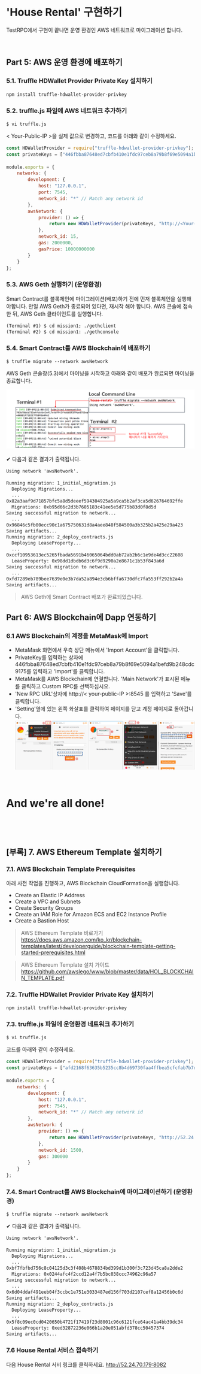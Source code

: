 # 'House Rental' 구현하기
TestRPC에서 구현이 끝나면 운영 환경인 AWS 네트워크로 마이그레이션 합니다.

&nbsp;
## Part 5: AWS 운영 환경에 배포하기 

### 5.1. Truffle HDWallet Provider Private Key 설치하기  

```
npm install truffle-hdwallet-provider-privkey
```

### 5.2. truffle.js 파일에 AWS 네트워크 추가하기
```
$ vi truffle.js
```

< Your-Public-IP >을 실제 값으로 변경하고, 코드를 아래와 같이 수정하세요.
```javascript
const HDWalletProvider = require("truffle-hdwallet-provider-privkey");
const privateKeys = ["446fbba87648ed7cbfb410e1fdc97ceb8a79b8f69e5094a1befd9b248cdc9175"]; // private keys

module.exports = {
    networks: {
        development: {
            host: "127.0.0.1",
            port: 7545,
            network_id: "*" // Match any network id
        },
        awsNetwork: {
            provider: () => {
                return new HDWalletProvider(privateKeys, "http://<Your-Public-IP>:8545")
            },
            network_id: 15,
            gas: 2000000,
            gasPrice: 10000000000
        }
    }
};
```

### 5.3. AWS Geth 실행하기 (운영환경)

Smart Contract를 블록체인에 마이그레이션(배포)하기 전에 먼저 블록체인을 실행해야합니다. 
만일 AWS Geth가 종료되어 있다면, 재시작 해야 합니다.
AWS 콘솔에 접속한 뒤, AWS Geth 클라이언트를 실행합니다.
```
(Terminal #1) $ cd mission1; ./gethclient
(Terminal #2) $ cd mission1: ./gethconsole
```

### 5.4. Smart Contract를 AWS Blockchain에 배포하기  
```
$ truffle migrate --network awsNetwork
```
AWS Geth 콘솔창(5.3)에서 마이닝을 시작하고 아래와 같이 배포가 완료되면 
마이닝을 종료합니다.

![Alt text](img/geth_mining.png)

✔︎ 다음과 같은 결과가 출력됩니다.
```
Using network 'awsNetwork'.

Running migration: 1_initial_migration.js
  Deploying Migrations...
  ... 0x82a3aaf9d71857bfc5a8d5deeef594304925a5a9ca5b2af3ca5d626764692ffe
  Migrations: 0xb95d66c2d3b7605183c41ee5e5d775b83d0f8d5d
Saving successful migration to network...
  ... 0x96846c5fb00ecc90c1a675750631d8a4aee848f584500a3b325b2a425e29a423
Saving artifacts...
Running migration: 2_deploy_contracts.js
  Deploying LeaseProperty...
  ... 0xccf10953613ec5265fbada5691b46065064bdd0ab72ab2b6c1e9de4d3cc22608
  LeaseProperty: 0x98dd1dbdb6d3c6f9d9290a2e8671c1b53f843a6d
Saving successful migration to network...
  ... 0xfd7289eb789bee7639e0e3b7da52a894e3cb6bffa6730dfc7fa553ff292b2a4a
Saving artifacts...
```
> AWS Geth에 Smart Contract 배포가 완료되었습니다.

## Part 6: AWS Blockchain에 Dapp 연동하기
### 6.1 AWS Blockchain의 계정을 MetaMask에 Import
- MetaMask 화면에서 우측 상단 메뉴에서 'Import Account'을 클릭합니다. 
- PrivateKey를 입력하는 상자에 446fbba87648ed7cbfb410e1fdc97ceb8a79b8f69e5094a1befd9b248cdc9175를 입력하고 'Import'를 클릭합니다.
- MetaMask를 AWS Blockchain에 연결합니다. 'Main Network'가 표시된 메뉴를 클릭하고 Custom RPC를 선택하십시오.
- 'New RPC URL'상자에  http://< your-public-IP >:8545 를 입력하고 'Save'를 클릭합니다.
- 'Setting'옆에 있는 왼쪽 화살표를 클릭하여 페이지를 닫고 계정 페이지로 돌아갑니다.
![Alt text](img/metamask_prd_setting.png)

&nbsp;

# And we're all done!
&nbsp;

&nbsp;

## [부록] 7. AWS Ethereum Template 설치하기
### 7.1. AWS Blockchain Template Prerequisites 
아래 사전 작업을 진행하고, AWS Blockchain CloudFormation을 실행합니다. 
- Create an Elastic IP Address
- Create a VPC and Subnets
- Create Security Groups
- Create an IAM Role for Amazon ECS and EC2 Instance Profile
- Create a Bastion Host

> AWS Ethereum Template 바로가기 https://docs.aws.amazon.com/ko_kr/blockchain-templates/latest/developerguide/blockchain-template-getting-started-prerequisites.html

> AWS Ethereum Template 설치 가이드 https://github.com/awslego/www/blob/master/data/HOL_BLOCKCHAIN_TEMPLATE.pdf


### 7.2. Truffle HDWallet Provider Private Key 설치하기 

```
npm install truffle-hdwallet-provider-privkey
```

### 7.3. truffle.js 파일에 운영환경 네트워크 추가하기
```
$ vi truffle.js
```

코드를 아래와 같이 수정하세요.
```javascript
const HDWalletProvider = require("truffle-hdwallet-provider-privkey");
const privateKeys = ["afd2168f63635b5235cc8b4d69730faa4ffbea5cfcfab7b7d7625f91656e7d9f"]; // private keys

module.exports = {
    networks: {
        development: {
            host: "127.0.0.1",
            port: 7545,
            network_id: "*" // Match any network id
        },
        awsNetwork: {
            provider: () => {
                return new HDWalletProvider(privateKeys, "http://52.24.70.179:8082/private-ethereum-prd")
            },
            network_id: 1500,
            gas: 300000
        }
    }
};
```

### 7.4. Smart Contract를 AWS Blockchain에 마이그레이션하기 (운영환경)
```
$ truffle migrate --network awsNetwork
```

✔︎ 다음과 같은 결과가 출력됩니다.
```
Using network 'awsNetwork'.

Running migration: 1_initial_migration.js
  Deploying Migrations...
  ... 0xbf7fbfbd756c8c04125d3c3f408b4678834bd399d1b300f3c723d45ca8a2dde2
  Migrations: 0x0244afc4f2ccd12a4f7b5bc038ccc74962c96a57
Saving successful migration to network...
  ... 0x6d04ddaf491eeb04f3ccbc1e751e3033487ed156f703d2107cef8a12456b0c6d
Saving artifacts...
Running migration: 2_deploy_contracts.js
  Deploying LeaseProperty...
  ... 0x5f8c09ec0cd0420650b4721f17419f23d8001c96c6121fce64ac41a4bb39dc34
  LeaseProperty: 0xed32872236e066b1a20e051abfd378cc50457374
Saving artifacts...
```

### 7.6 House Rental 서비스 접속하기 
다음 House Rental 서비 링크를 클릭하세요. http://52.24.70.179:8082

